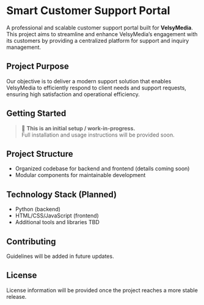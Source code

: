 # Smart Customer Support Portal

A professional and scalable customer support portal built for **VelsyMedia**.  
This project aims to streamline and enhance VelsyMedia’s engagement with its customers by providing a centralized platform for support and inquiry management.

## Project Purpose

Our objective is to deliver a modern support solution that enables VelsyMedia to efficiently respond to client needs and support requests, ensuring high satisfaction and operational efficiency.

## Getting Started

> 🚧 **This is an initial setup / work-in-progress.**  
> Full installation and usage instructions will be provided soon.

## Project Structure

- Organized codebase for backend and frontend (details coming soon)
- Modular components for maintainable development

## Technology Stack (Planned)

- Python (backend)
- HTML/CSS/JavaScript (frontend)
- Additional tools and libraries TBD

## Contributing

Guidelines will be added in future updates.

## License

License information will be provided once the project reaches a more stable release.
